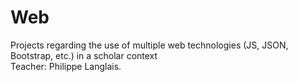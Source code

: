 # Web
Projects regarding the use of multiple web technologies (JS, JSON, Bootstrap, etc.) in a scholar context
<br/> Teacher: Philippe Langlais.
